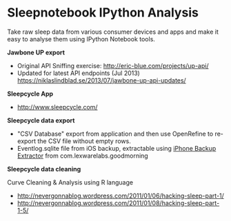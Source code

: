 Sleepnotebook IPython Analysis
=========

Take raw sleep data from various consumer devices and apps and make it
easy to analyse them using IPython Notebook tools.


**Jawbone UP export**

* Original API Sniffing exercise: http://eric-blue.com/projects/up-api/
* Updated for latest API endpoints (Jul 2013) https://niklaslindblad.se/2013/07/jawbone-up-api-updates/

**Sleepcycle App**

* http://www.sleepcycle.com/

**Sleepcycle data export**

* "CSV Database" export from application and then use OpenRefine to
re-export the CSV file without empty rows.
*  Eventlog.sqlite file from iOS backup, extractable using [iPhone Backup
Extractor](http://supercrazyawesome.com/) from
com.lexwarelabs.goodmorning

**Sleepcycle data cleaning**

Curve Cleaning & Analysis using R language
* http://nevergonnablog.wordpress.com/2011/01/06/hacking-sleep-part-1/
* http://nevergonnablog.wordpress.com/2011/01/08/hacking-sleep-part-1-5/
